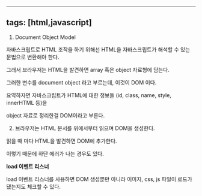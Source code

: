 
---
tags: [html,javascript]
---


1. Document Object Model

자바스크립트로 HTML 조작을 하기 위해선 HTML을 자바스크립트가 해석할 수 있는 문법으로 변환해야 한다.

그래서 브라우저는 HTML을 발견하면 array 혹은 object 자료형에 담는다.

그러한 변수를 document object 라고 부르는데, 이것이 DOM 이다.

요약하자면 자바스크립트가 HTML에 대한 정보들 (id, class, name, style, innerHTML 등)을

object 자료로 정리한걸 DOM이라고 부른다.




2. 브라우저는 HTML 문서를 위에서부터 읽으며 DOM을 생성한다.

읽을 때 마다 HTML을 발견하면 DOM에 추가한다.

이렇기 때문에 하단 에러가 나는 경우도 있다.




**load 이벤트 리스너**

load 이벤트 리스너를 사용하면 DOM 생성뿐만 아니라 이미지, css, js 파일이 로드가 됐는지도 체크할 수 있다.
